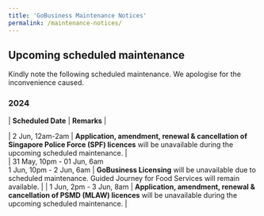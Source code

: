 ```yaml
---
title: 'GoBusiness Maintenance Notices'
permalink: /maintenance-notices/
---
```


## Upcoming scheduled maintenance

Kindly note the following scheduled maintenance. We apologise for the inconvenience caused.

### 2024 

| **Scheduled Date** | **Remarks** |  

| 2 Jun, 12am-2am | **Application, amendment, renewal & cancellation of Singapore Police Force (SPF) licences** will be unavailable during the upcoming scheduled maintenance. |     
| 31 May, 10pm - 01 Jun, 6am<br>1 Jun, 10pm - 2 Jun, 6am | **GoBusiness Licensing** will be unavailable due to scheduled maintenance. Guided Journey for Food Services will remain available. | 
| 1 Jun, 2pm - 3 Jun, 8am | **Application, amendment, renewal & cancellation of PSMD (MLAW) licences** will be unavailable during the upcoming scheduled maintenance. |



<script src="/jquery/jquery.min.js"></script> <script src="/jquery/resize-tables.js"></script>
